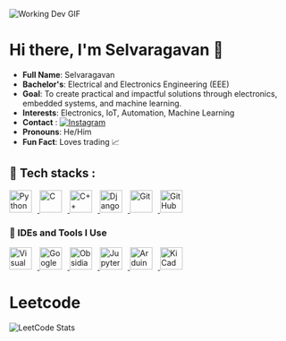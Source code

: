 ![Working Dev GIF](https://cdn.dribbble.com/users/730703/screenshots/6581243/avento.gif)



# Hi there, I'm Selvaragavan 👋

- **Full Name**: Selvaragavan  
- **Bachelor's**: Electrical and Electronics Engineering (EEE)  
- **Goal**: To create practical and impactful solutions through electronics, embedded systems, and machine learning.  
- **Interests**: Electronics, IoT, Automation, Machine Learning  
- **Contact** : [![Instagram](https://img.shields.io/badge/Instagram-%40selvaragavan7398-E4405F?style=flat&logo=instagram&logoColor=white)](https://instagram.com/selvaragavan7398)
- **Pronouns**: He/Him  
- **Fun Fact**: Loves trading 📈

## 🧠 Tech stacks : 

<p align="left">
    <a href="https://www.python.org/" target="_blank">
        <img src="https://cdn.jsdelivr.net/gh/devicons/devicon/icons/python/python-original.svg" width="40" alt="Python" style="margin-right: 10px;" />
    </a>
    <a href="https://en.wikipedia.org/wiki/C_(programming_language)" target="_blank">
        <img src="https://cdn.jsdelivr.net/gh/devicons/devicon/icons/c/c-original.svg" width="40" alt="C" style="margin-right: 10px;" />
    </a>
    <a href="https://en.wikipedia.org/wiki/C%2B%2B" target="_blank">
        <img src="https://cdn.jsdelivr.net/gh/devicons/devicon/icons/cplusplus/cplusplus-original.svg" width="40" alt="C++" style="margin-right: 10px;" />
    </a>
    <a href="https://www.djangoproject.com/" target="_blank">
        <img src="https://cdn.jsdelivr.net/gh/devicons/devicon/icons/django/django-plain.svg" width="40" alt="Django" style="margin-right: 10px;" />
    </a>
    <a href="https://git-scm.com/" target="_blank">
        <img src="https://cdn.jsdelivr.net/gh/devicons/devicon/icons/git/git-original.svg" width="40" alt="Git" style="margin-right: 10px;" />
    </a>
    <a href="https://github.com/" target="_blank">
        <img src="https://cdn.jsdelivr.net/gh/devicons/devicon/icons/github/github-original.svg" width="40" alt="GitHub" style="margin-right: 10px;" />
    </a>

<h3>🧰 IDEs and Tools I Use</h3>
<p align="left">
    <a href="https://code.visualstudio.com/" target="_blank">
        <img src="https://cdn.jsdelivr.net/gh/devicons/devicon/icons/visualstudio/visualstudio-plain.svg" width="40" alt="Visual Studio Code" style="margin-right: 10px;" />
    </a>
    <a href="https://colab.research.google.com/" target="_blank">
        <img src="https://upload.wikimedia.org/wikipedia/commons/thumb/d/d0/Google_Colaboratory_SVG_Logo.svg/1200px-Google_Colaboratory_SVG_Logo.svg.png" width="40" alt="Google Colab" style="margin-right: 10px;" />
    </a>
    <a href="https://obsidian.md/" target="_blank">
        <img src="https://upload.wikimedia.org/wikipedia/commons/thumb/1/10/2023_Obsidian_logo.svg/2048px-2023_Obsidian_logo.svg.png" width="40" alt="Obsidian" style="margin-right: 10px;" />
    </a>
    <a href="https://jupyter.org/" target="_blank">
        <img src="https://cdn.jsdelivr.net/gh/devicons/devicon/icons/jupyter/jupyter-original.svg" width="40" alt="Jupyter Notebook" style="margin-right: 10px;" />
    </a>
    <a href="https://www.arduino.cc/en/software" target="_blank">
        <img src="https://encrypted-tbn0.gstatic.com/images?q=tbn:ANd9GcQbLwGaUPs8Y0qU08pDvMWqJmjyu20ErcjJ9g&s" width="40" alt="Arduino IDE" style="margin-right: 10px;" />
    </a>
    <a href="https://kicad.org/" target="_blank">
        <img src="https://encrypted-tbn0.gstatic.com/images?q=tbn:ANd9GcSqUjQ9rlSw1clfGB1GUUmdEGJVKSBsc8iKXg&s" width="40" alt="KiCad" style="margin-right: 10px;" />
    </a>
</p>

# Leetcode
![LeetCode Stats](https://leetcard.jacoblin.cool/A6WtWT7PMr?theme=catppuccinMocha&font=Vollkorn%20SC)
